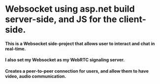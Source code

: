 # **Websocket using asp.net build server-side, and JS for the client-side.**
#### This is a Websocket side-project that allows user to interact and chat in real-time.
#### I also set my Websocket as my WebRTC signaling server.
#### Creates a peer-to-peer connection for users, and allow them to have video, audio communication. 
